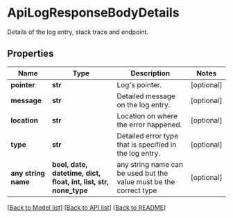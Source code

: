 # ApiLogResponseBodyDetails

Details of the log entry, stack trace and endpoint.

## Properties
Name | Type | Description | Notes
------------ | ------------- | ------------- | -------------
**pointer** | **str** | Log&#39;s pointer. | [optional] 
**message** | **str** | Detailed message on the log entry. | [optional] 
**location** | **str** | Location on where the error happened. | [optional] 
**type** | **str** | Detailed error type that is specified in the log entry. | [optional] 
**any string name** | **bool, date, datetime, dict, float, int, list, str, none_type** | any string name can be used but the value must be the correct type | [optional]

[[Back to Model list]](../README.md#documentation-for-models) [[Back to API list]](../README.md#documentation-for-api-endpoints) [[Back to README]](../README.md)



